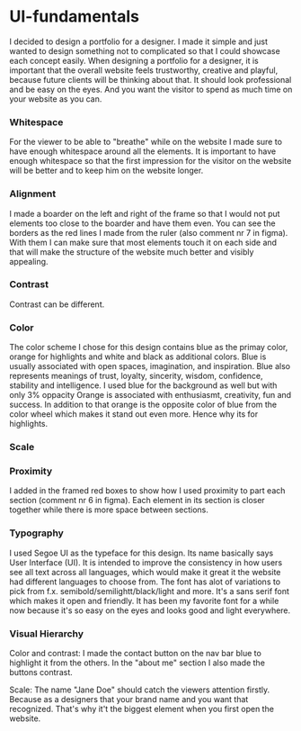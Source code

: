 # UI-fundamentals

I decided to design a portfolio for a designer.
I made it simple and just wanted to design something not to complicated so that I could showcase each concept easily.
When designing a portfolio for a designer, it is important that the overall website feels trustworthy, creative and playful, because future clients will be thinking about that. It should look professional and be easy on the eyes. And you want the visitor to spend as much time on your website as you can.


<h3>Whitespace</h3>
  For the viewer to be able to "breathe" while on the website I made sure to have enough whitespace around all the elements.
  It is important to have enough whitespace so that the first impression for the visitor on the website will be better and to keep him on the website longer.

<h3>Alignment</h3>
  I made a boarder on the left and right of the frame so that I would not put elements too close to the boarder and have them even. You can see the borders as the red lines I made from the ruler (also comment nr 7 in figma).  With them I can make sure that most elements touch it on each side and that will make the structure of the website much better and visibly appealing.

<h3>Contrast</h3>
  Contrast can be different.

<h3>Color</h3>
  The color scheme I chose for this design contains blue as the primay color, orange for highlights and white and black as additional colors.
  Blue is usually associated with open spaces, imagination, and inspiration. Blue also represents meanings of trust, loyalty, sincerity, wisdom, confidence, stability and intelligence. I used blue for the background as well but with only 3% oppacity
  Orange is associated with enthusiasmt, creativity, fun and success. In addition to that orange is the opposite color of blue from the color wheel which makes it stand out even more. Hence why its for highlights.
  
<h3>Scale</h3>
  

<h3>Proximity</h3>
I added in the framed red boxes to show how I used proximity to part each section (comment nr 6 in figma).
Each element in its section is closer together while there is more space between sections.


<h3>Typography</h3>
I used Segoe UI as the typeface for this design. Its name basically says User Interface (UI). It is intended to improve the consistency in how users see all text across all languages, which would make it great it the website had different languages to choose from. The font has alot of variations to pick from f.x. semibold/semilightt/black/light and more. It's a sans serif font which makes it open and friendly. 
It has been my favorite font for a while now because it's so easy on the eyes and looks good and light everywhere.

<h3>Visual Hierarchy</h3>
Color and contrast: I made the contact button on the nav bar blue to highlight it from the others. 
In the "about me" section I also made the buttons contrast.

Scale: The name "Jane Doe" should catch the viewers attention firstly. Because as a designers that your brand name and you want that recognized. That's why it't the biggest element when you first open the website.
